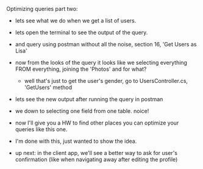 Optimizing queries part two:

* lets see what we do when we get a list of users.
* lets open the terminal to see the output of the query.
* and query using postman without all the noise, section 16, 'Get Users as Lisa'
* now from the looks of the query it looks like we selecting everything FROM everything, joining the 'Photos' and for what?
  * well that's just to get the user's gender, go to UsersController.cs, 'GetUsers' method

* lets see the new output after running the query in postman
* we down to selecting one field from one table. noice!

* now I'll give you a HW to find other places you can optimize your queries like this one.
* I'm done with this, just wanted to show the idea.

* up next: in the client app, we'll see a better way to ask for user's confirmation (like when navigating away after editing the profile) 

